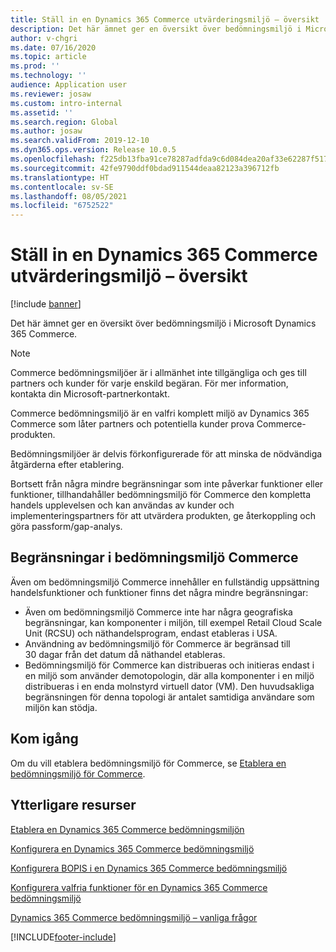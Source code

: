 ```yaml
---
title: Ställ in en Dynamics 365 Commerce utvärderingsmiljö – översikt
description: Det här ämnet ger en översikt över bedömningsmiljö i Microsoft Dynamics 365 Commerce.
author: v-chgri
ms.date: 07/16/2020
ms.topic: article
ms.prod: ''
ms.technology: ''
audience: Application user
ms.reviewer: josaw
ms.custom: intro-internal
ms.assetid: ''
ms.search.region: Global
ms.author: josaw
ms.search.validFrom: 2019-12-10
ms.dyn365.ops.version: Release 10.0.5
ms.openlocfilehash: f225db13fba91ce78287adfda9c6d084dea20af33e62287f517e51cc5a296352
ms.sourcegitcommit: 42fe9790ddf0bdad911544deaa82123a396712fb
ms.translationtype: HT
ms.contentlocale: sv-SE
ms.lasthandoff: 08/05/2021
ms.locfileid: "6752522"
---
```

# <a name="dynamics-365-commerce-evaluation-environment-overview"></a>Ställ in en Dynamics 365 Commerce utvärderingsmiljö – översikt

[!include [banner](includes/banner.md)]

Det här ämnet ger en översikt över bedömningsmiljö i Microsoft Dynamics 365 Commerce.

> [!NOTE]
> Commerce bedömningsmiljöer är i allmänhet inte tillgängliga och ges till partners och kunder för varje enskild begäran. För mer information, kontakta din Microsoft-partnerkontakt.

Commerce bedömningsmiljö är en valfri komplett miljö av Dynamics 365 Commerce som låter partners och potentiella kunder prova Commerce-produkten.

Bedömningsmiljöer är delvis förkonfigurerade för att minska de nödvändiga åtgärderna efter etablering.

Bortsett från några mindre begränsningar som inte påverkar funktioner eller funktioner, tillhandahåller bedömningsmiljö för Commerce den kompletta handels upplevelsen och kan användas av kunder och implementeringspartners för att utvärdera produkten, ge återkoppling och göra passform/gap-analys.

## <a name="limitations-of-the-commerce-evaluation-environment"></a>Begränsningar i bedömningsmiljö Commerce

Även om bedömningsmiljö Commerce innehåller en fullständig uppsättning handelsfunktioner och funktioner finns det några mindre begränsningar:

- Även om bedömningsmiljö Commerce inte har några geografiska begränsningar, kan komponenter i miljön, till exempel Retail Cloud Scale Unit (RCSU) och näthandelsprogram, endast etableras i USA.
- Användning av bedömningsmiljö för Commerce är begränsad till 30 dagar från det datum då näthandel etableras.
- Bedömningsmiljö för Commerce kan distribueras och initieras endast i en miljö som använder demotopologin, där alla komponenter i en miljö distribueras i en enda molnstyrd virtuell dator (VM). Den huvudsakliga begränsningen för denna topologi är antalet samtidiga användare som miljön kan stödja.

## <a name="get-started"></a>Kom igång

Om du vill etablera bedömningsmiljö för Commerce, se [Etablera en bedömningsmiljö för Commerce](provisioning-guide.md).

## <a name="additional-resources"></a>Ytterligare resurser

[Etablera en Dynamics 365 Commerce bedömningsmiljön](provisioning-guide.md)

[Konfigurera en Dynamics 365 Commerce bedömningsmiljö](cpe-post-provisioning.md)

[Konfigurera BOPIS i en Dynamics 365 Commerce bedömningsmiljö](cpe-bopis.md)

[Konfigurera valfria funktioner för en Dynamics 365 Commerce bedömningsmiljö](cpe-optional-features.md)

[Dynamics 365 Commerce bedömningsmiljö – vanliga frågor](cpe-faq.md)


[!INCLUDE[footer-include](../includes/footer-banner.md)]
